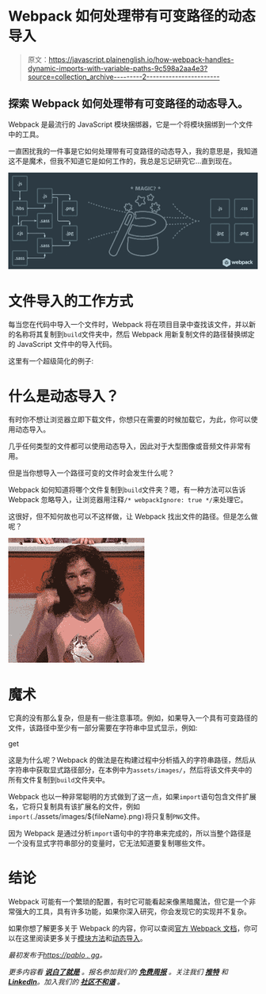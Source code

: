 # Webpack 如何处理带有可变路径的动态导入

> 原文：<https://javascript.plainenglish.io/how-webpack-handles-dynamic-imports-with-variable-paths-9c598a2aa4e3?source=collection_archive---------2----------------------->

## 探索 Webpack 如何处理带有可变路径的动态导入。

Webpack 是最流行的 JavaScript 模块捆绑器，它是一个将模块捆绑到一个文件中的工具。

一直困扰我的一件事是它如何处理带有可变路径的动态导入，我的意思是，我知道这不是魔术，但我不知道它是如何工作的，我总是忘记研究它…直到现在。

![](img/7598c216898151990522f581f5fe86e8.png)

# 文件导入的工作方式

每当您在代码中导入一个文件时，Webpack 将在项目目录中查找该文件，并以新的名称将其复制到`build`文件夹中，然后 Webpack 用新复制文件的路径替换绑定的 JavaScript 文件中的导入代码。

这里有一个超级简化的例子:

# 什么是动态导入？

有时你不想让浏览器立即下载文件，你想只在需要的时候加载它，为此，你可以使用动态导入。

几乎任何类型的文件都可以使用动态导入，因此对于大型图像或音频文件非常有用。

但是当你想导入一个路径可变的文件时会发生什么呢？

Webpack 如何知道将哪个文件复制到`build`文件夹？嗯，有一种方法可以告诉 Webpack 忽略导入，让浏览器用注释`/* webpackIgnore: true */`来处理它。

这很好，但不知何故也可以不这样做，让 Webpack 找出文件的路径。但是怎么做呢？

![](img/9ec5256bbb228d6e5377f2c62a790869.png)

# 魔术

它真的没有那么复杂，但是有一些注意事项。例如，如果导入一个具有可变路径的文件，该路径中至少有一部分需要在字符串中显式显示，例如:

get

这是为什么呢？Webpack 的做法是在构建过程中分析插入的字符串路径，然后从字符串中获取显式路径部分，在本例中为`assets/images/`，然后将该文件夹中的所有文件复制到`build`文件夹中。

Webpack 也以一种非常聪明的方式做到了这一点，如果`import`语句包含文件扩展名，它将只复制具有该扩展名的文件，例如`import(`./assets/images/${fileName}.png`)`将只复制`PNG`文件。

因为 Webpack 是通过分析`import`语句中的字符串来完成的，所以当整个路径是一个没有显式字符串部分的变量时，它无法知道要复制哪些文件。

# 结论

Webpack 可能有一个繁琐的配置，有时它可能看起来像黑暗魔法，但它是一个非常强大的工具，具有许多功能，如果你深入研究，你会发现它的实现并不复杂。

如果你想了解更多关于 Webpack 的内容，你可以查阅[官方 Webpack 文档](https://webpack.js.org/)，你可以在这里阅读更多关于[模块方法](https://webpack.js.org/api/module-methods/)和[动态导入](https://webpack.js.org/guides/code-splitting/#dynamic-imports)。

*最初发布于*[*https://pablo . gg*](https://pablo.gg/en/blog/coding/how-webpack-handles-dynamic-imports-with-variable-paths/)*。*

*更多内容看* [***说白了就是***](https://plainenglish.io/) *。报名参加我们的* [***免费周报***](http://newsletter.plainenglish.io/) *。关注我们* [***推特***](https://twitter.com/inPlainEngHQ) *和*[***LinkedIn***](https://www.linkedin.com/company/inplainenglish/)*。加入我们的* [***社区不和谐***](https://discord.gg/GtDtUAvyhW) *。*